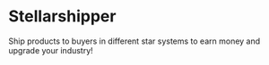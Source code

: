 # Stellarshipper
Ship products to buyers in different star systems to earn money and upgrade your industry!
